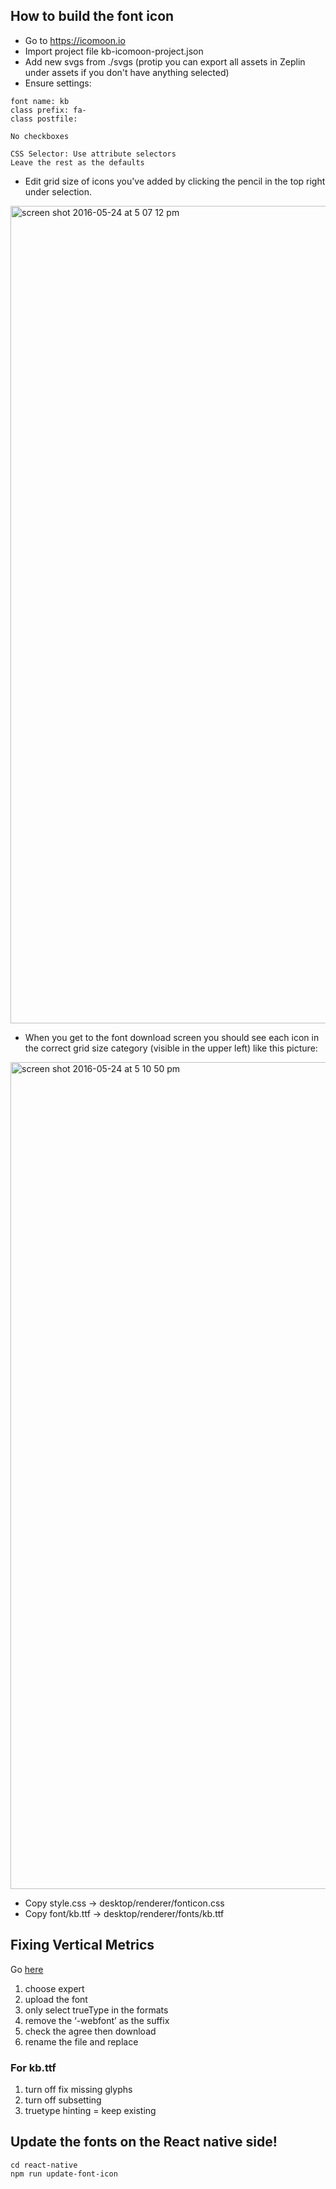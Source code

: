 ## How to build the font icon

- Go to https://icomoon.io
- Import project file kb-icomoon-project.json
- Add new svgs from ./svgs (protip you can export all assets in Zeplin under assets if you don't have anything selected)
- Ensure settings:

```
font name: kb
class prefix: fa-
class postfile:

No checkboxes

CSS Selector: Use attribute selectors
Leave the rest as the defaults

```

- Edit grid size of icons you've added by clicking the pencil in the top right under selection.
<img width="1308" alt="screen shot 2016-05-24 at 5 07 12 pm" src="https://cloud.githubusercontent.com/assets/594035/15523983/583b52d8-21d3-11e6-8cb7-c146cb30bfb0.png">

- When you get to the font download screen you should see each icon in the correct grid size category (visible in the upper left) like this picture:
<img width="1323" alt="screen shot 2016-05-24 at 5 10 50 pm" src="https://cloud.githubusercontent.com/assets/594035/15523982/583acab6-21d3-11e6-93af-34b680d02f6c.png">

- Copy style.css -> desktop/renderer/fonticon.css
- Copy font/kb.ttf -> desktop/renderer/fonts/kb.ttf

## Fixing Vertical Metrics

Go [here](https://www.fontsquirrel.com/tools/webfont-generator)

1. choose expert
1. upload the font
1. only select trueType in the formats
1. remove the ‘-webfont’ as the suffix
1. check the agree then download
1. rename the file and replace

### For kb.ttf

1. turn off fix missing glyphs
1. turn off subsetting
1. truetype hinting = keep existing

## Update the fonts on the React native side!

```
cd react-native
npm run update-font-icon
```
